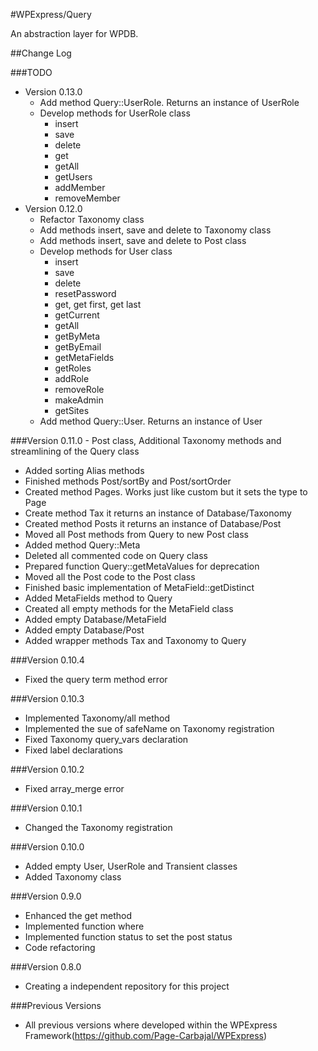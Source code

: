#WPExpress/Query

An abstraction layer for WPDB.
 
##Change Log


###TODO

- Version 0.13.0
    - Add method Query::UserRole. Returns an instance of UserRole
    - Develop methods for UserRole class
        - insert
        - save
        - delete
        - get
        - getAll
        - getUsers
        - addMember
        - removeMember
- Version 0.12.0 
    - Refactor Taxonomy class
    - Add methods insert, save and delete to Taxonomy class
    - Add methods insert, save and delete to Post class
    - Develop methods for User class
        - insert
        - save
        - delete
        - resetPassword
        - get, get first, get last
        - getCurrent
        - getAll
        - getByMeta
        - getByEmail
        - getMetaFields
        - getRoles
        - addRole
        - removeRole
        - makeAdmin
        - getSites
    - Add method Query::User. Returns an instance of User


###Version 0.11.0 - Post class, Additional Taxonomy methods and streamlining of the Query class

- Added sorting Alias methods 
- Finished methods Post/sortBy and Post/sortOrder
- Created method Pages. Works just like custom but it sets the type to Page
- Create method Tax it returns an instance of Database/Taxonomy 
- Created method Posts it returns an instance of Database/Post
- Moved all Post methods from Query to new Post class
- Added method Query::Meta
- Deleted all commented code on Query class
- Prepared function Query::getMetaValues for deprecation
- Moved all the Post code to the Post class
- Finished basic implementation of MetaField::getDistinct 
- Added MetaFields method to Query
- Created all empty methods for the MetaField class  
- Added empty Database/MetaField
- Added empty Database/Post
- Added wrapper methods Tax and Taxonomy to Query


###Version 0.10.4

- Fixed the query term method error 

###Version 0.10.3

- Implemented Taxonomy/all method
- Implemented the sue of safeName on Taxonomy registration
- Fixed Taxonomy query_vars declaration
- Fixed label declarations


###Version 0.10.2

- Fixed array_merge error


###Version 0.10.1

- Changed the Taxonomy registration


###Version 0.10.0

- Added empty User, UserRole and Transient classes 
- Added Taxonomy class


###Version 0.9.0

- Enhanced the get method
- Implemented function where
- Implemented function status to set the post status
- Code refactoring

###Version 0.8.0 

- Creating a independent repository for this project

###Previous Versions

- All previous versions where developed within the WPExpress Framework(https://github.com/Page-Carbajal/WPExpress)

